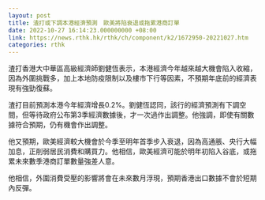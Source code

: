 ```yaml
---
layout: post
title: 渣打或下調本港經濟預測　歐美將陷衰退或拖累港商訂單
date: 2022-10-27 16:14:23.000000000 +08:00
link: https://news.rthk.hk/rthk/ch/component/k2/1672950-20221027.htm
categories: rthk
---
```


渣打香港大中華區高級經濟師劉健恆表示，本港經濟今年越來越大機會陷入收縮，因為外圍挑戰多，加上本地防疫限制以及樓市下行等因素，不預期年底前的經濟表現有強勁復蘇。

渣打目前預測本港今年經濟增長0.2%。劉健恆認同，該行的經濟預測有下調空間，但等待政府公布第3季經濟數據後，才一次過作出調整。他強調，即使有關數據符合預期，仍有機會作出調整。

他又預期，歐美經濟較大機會於今季至明年首季步入衰退，因為高通脹、央行大幅加息，正削弱居民消費和購買力。他相信，歐美經濟可能於明年初陷入谷底，或拖累未來數季港商訂單數量強差人意。

他相信，外圍消費受壓的影響將會在未來數月浮現，預期香港出口數據不會於短期內反彈。
